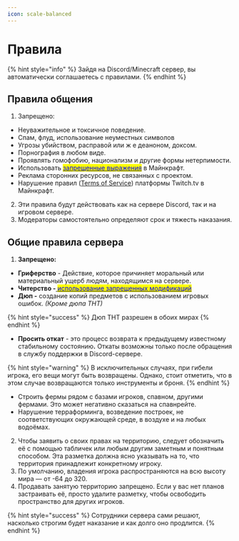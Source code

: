 ```yaml
---
icon: scale-balanced
---
```


# Правила

{% hint style="info" %}
Зайдя на Discord/Minecraft сервер, вы автоматически соглашаетесь с правилами.
{% endhint %}

## Правила общения

1. Запрещено:

* Неуважительное и токсичное поведение.
* Спам, флуд, использование неуместных символов
* Угрозы убийством, расправой или ж е деаноном, доксом.
* Порнография в любом виде.
* Проявлять гомофобию, национализм и другие формы нетерпимости.
* Использовать [<mark style="color:blue;">запрещенные выражения</mark>](rules/zapreshennye-vyrazheniya.md) в Майнкрафт.
* Реклама сторонних ресурсов, не связанных с проектом.
* Нарушение правил ([Terms of Service](https://twitch.tv/p/en/legal/terms-of-service/)) платформы Twitch.tv в  Майнкрафт.

2. Эти правила будут действовать как на сервере Discord, так и на игровом сервере.
3. Модераторы самостоятельно определяют срок и тяжесть наказания.



## Общие правила сервера

1. **Запрещено:**

* **Гриферство** - Действие, которое причиняет моральный или материальный ущерб людям, находящимся на сервере.
* **Читерство -**[ <mark style="color:blue;">использование запрещенных модификаций</mark>](rules/zapreshennye-modifikacii.md)
* **Дюп -** создание копий предметов с использованием игровых ошибок.  _(Кроме дюпа ТНТ)_

{% hint style="success" %}
Дюп ТНТ разрешен в обоих мирах
{% endhint %}

* **Просить откат** -  это процесс возврата к предыдущему известному стабильному состояни&#x44E;**.** Откаты возможны только после обращения в службу поддержки в Discord-сервере.&#x20;

{% hint style="warning" %}
&#x20;В исключительных случаях, при гибели игрока, его вещи могут быть возвращены. Однако, стоит отметить, что в этом случае возвращаются только инструменты и броня.
{% endhint %}

* Строить фермы рядом с базами игроков, спавном, другими фермами. Это может негативно сказаться на спавнрейте.
* Нарушение терраформинга, возведение построек, не соответствующих окружающей среде, в воздухе и на любых водоёмах.

2. Чтобы заявить о своих правах на территорию, следует обозначить её с помощью табличек или любым другим заметным и понятным способом. Эта разметка должна ясно указывать на то, что территория принадлежит конкретному игроку.&#x20;
3. По умолчанию, владения игрока распространяются на всю высоту мира — от -64 до 320.
4. Продавать занятую территорию запрещено. Если у вас нет планов застраивать её, просто удалите разметку, чтобы освободить пространство для других игроков.

{% hint style="success" %}
Сотрудники сервера сами решают, насколько строгим будет наказание и как долго оно продлится.
{% endhint %}
